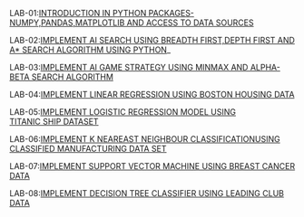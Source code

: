 LAB-01:[INTRODUCTION IN PYTHON PACKAGES-NUMPY,PANDAS,MATPLOTLIB AND ACCESS TO DATA SOURCES](https://github.com/varshinikandukuri/AIML-LAB/blob/main/AIML_LAB_01.ipynb)

LAB-02:[IMPLEMENT AI SEARCH USING BREADTH FIRST,DEPTH FIRST AND A* SEARCH ALGORITHM USING PYTHON](https://github.com/varshinikandukuri/AIML-LAB/blob/main/AIML_LAB_02.ipynb)_

LAB-03:[IMPLEMENT AI GAME STRATEGY USING MINMAX AND ALPHA-BETA SEARCH ALGORITHM](https://github.com/varshinikandukuri/AIML-LAB/blob/main/AIML_LAB_03.ipynb)

LAB-04:[IMPLEMENT LINEAR REGRESSION USING BOSTON HOUSING DATA](https://github.com/varshinikandukuri/AIML-LAB/blob/main/AIML_LAB_04.ipynb)

LAB-05:[IMPLEMENT LOGISTIC REGRESSION MODEL USING TITANIC SHIP DATASET](https://github.com/varshinikandukuri/AIML-LAB/blob/main/AIML_LAB_05.ipynb)

LAB-06:[IMPLEMENT K NEAREAST NEIGHBOUR CLASSIFICATIONUSING CLASSIFIED MANUFACTURING DATA SET](https://github.com/varshinikandukuri/AIML-LAB/blob/main/AIML_LAB_06.ipynb)

LAB-07:[IMPLEMENT SUPPORT VECTOR MACHINE USING BREAST CANCER DATA](https://github.com/varshinikandukuri/AIML-LAB/blob/main/AIML_LAB_07.ipynb)

LAB-08:[IMPLEMENT DECISION TREE CLASSIFIER USING LEADING CLUB DATA](https://github.com/varshinikandukuri/AIML-LAB/blob/main/AIML_LAB_08.ipynb)
